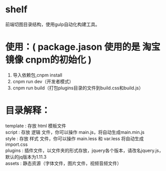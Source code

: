 # shelf
前端切图目录结构，使用gulp自动化构建工具。

# 使用：( package.jason 使用的是 淘宝镜像 cnpm的初始化 )
  1. 导入依赖包,cnpm install <br/>
  2. cnpm run dev（开发者模式）<br/>
  3. cnpm run build（打包plugins目录的文件到build.css和build.js） <br/>

# 目录解释：
  template	: 存放 html 模板文件 <br/>
  script    : 存放 逻辑 文件，你可以操作 main.js，将自动生成main.min.js <br/>
  style     : 存放 样式 文件，你可以操作 main.less 和 var.less 将自动生成 import.css <br/>
	plugins   : 插件文件，以文件夹的形式存放，jquery各个版本，请改名jquery.js，默认的jq版本为1.11.3 <br/>
	assets 	  : 静态资源（字体文件，图片文件，视频音频文件）  <br/>